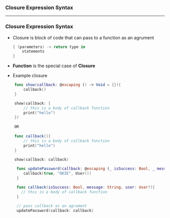 ### Closure Expression Syntax

--------------------------------------

### Closure Expression Syntax

- Closure is block of code that can pass to a function as an agrument

  ```swift
  { (parameters) -> return type in
      statements
  }
  ```

- **Function** is the special case of **Closure**

- Example closure

```swift
    func show(callback: @escaping () -> Void = {}){
        callback()
    }

    show(callback: {
        // this is a body of callback function
        print("hello")
    })
    
    OR
    
    func callback(){
        // this is a body of callback function
        print("hello")
    }
    
    show(callback: callback)

```

```swift
     func updatePassword(callback: @escaping (_ isSuccess: Bool, _ message: String, _ user: User?) -> Void) {
        callback(true, "OKIE", User())
     }

     func callback(isSuccess: Bool, message: String, user: User?){
       // this is a body of callback function
     }
     
     // pass callback as an agrument
     updatePassword(callback: callback)

```
